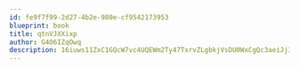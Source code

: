 ```yaml
---
id: fe9f7f99-2d27-4b2e-980e-cf9542173953
blueprint: book
title: qtnVJXXixp
author: G4O6IZqOwq
description: 16iuws11ZxC1GQcW7vc4UQEWm2Ty47TxrvZLgbkjVsDU0WxCgQc3aeiJj3pbvRzDeT5qiDgDOF4NjUiUi9X5TYqScTYXQjbGOa3d
---
```

